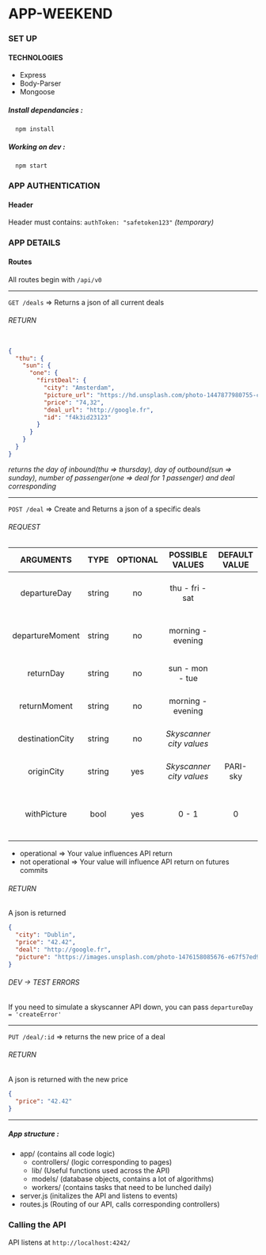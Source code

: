 # APP-WEEKEND

### SET UP

#### TECHNOLOGIES

* Express
* Body-Parser
* Mongoose

##### Install dependancies :
```shell
  npm install
```


##### Working on dev :

```shell
  npm start
```

### APP AUTHENTICATION

#### Header
Header must contains:
`authToken: "safetoken123"` *(temporary)*

### APP DETAILS

#### Routes

All routes begin with `/api/v0`

***

`GET /deals` => Returns a json of all current deals

###### RETURN

```json

{
  "thu": {
    "sun": {
      "one": {
        "firstDeal": {
          "city": "Amsterdam",
          "picture_url": "https://hd.unsplash.com/photo-1447877980755-c3c642760061",
          "price": "74,32",
          "deal_url": "http://google.fr",
          "id": "f4k3id23123"
        }
      }
    }
  }
}

```

*returns the day of inbound(thu => thursday), day of outbound(sun => sunday), number of passenger(one => deal for 1 passenger) and deal corresponding*

***

`POST /deal` => Create and Returns a json of a specific deals

###### REQUEST

|     ARGUMENTS    |  TYPE  | OPTIONAL |     POSSIBLE VALUES    | DEFAULT VALUE |     DESCRIPTION     |
|:---------------:|:------:|:--------:|:----------------------:|:-------------:|:-------------------:|
|   departureDay  | string |    no    |    thu - fri - sat   |               |   Day of departure (not operational) |
| departureMoment | string |    no    |   morning - evening   |               | Moment of departure (not operational) |
|    returnDay    | string |    no    |    sun - mon - tue   |               |    Day of return  (not operational)  |
|   returnMoment  | string |    no    |   morning - evening   |               |   Moment of return (not operational) |
| destinationCity | string |    no    | *Skyscanner city values* |               |    City to fly to (not operational)  |
|    originCity   | string |    yes   | *Skyscanner city values* |    PARI-sky   |   City to fly from (not operational) |
|    withPicture  | bool   |    yes   | 0 - 1 |    0   |   If you need a picture to illustrate your deal (operational) |

* operational => Your value influences API return
* not operational => Your value will influence API return on futures commits

###### RETURN

A json is returned

```json
{
  "city": "Dublin",
  "price": "42.42",
  "deal": "http://google.fr",
  "picture": "https://images.unsplash.com/photo-1476158085676-e67f57ed9ed7?ixlib=rb-0.3.5&q=80&fm=jpg&crop=entropy&cs=tinysrgb&s=3b921acce5c55d802d64d31d081e80bb"
}

```

###### DEV -> TEST ERRORS

If you need to simulate a skyscanner API down, you can pass `departureDay = 'createError'`

***

`PUT /deal/:id` => returns the new price of a deal

###### RETURN

A json is returned with the new price

```json
{
  "price": "42.42"
}

```

***

##### App structure :

- app/ (contains all code logic)
  - controllers/ (logic corresponding to pages)
  - lib/ (Useful functions used across the API)
  - models/ (database objects, contains a lot of algorithms)
  - workers/ (contains tasks that need to be lunched daily)
- server.js (initalizes the API and listens to events)
- routes.js (Routing of our API, calls corresponding controllers)

### Calling the API

API listens at `http://localhost:4242/`
